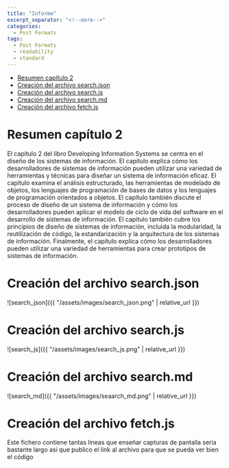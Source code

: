 ```yaml
---
title: "Informe"
excerpt_separator: "<!--more-->"
categories:
  - Post Formats
tags:
  - Post Formats
  - readability
  - standard
---
```


- [Resumen capítulo 2](#resumen-capítulo-2)
- [Creación del archivo search.json](#creación-del-archivo-searchjson)
- [Creación del archivo search.js](#creación-del-archivo-searchjs)
- [Creación del archivo search.md](#creación-del-archivo-searchmd)
- [Creación del archivo fetch.js](#creación-del-archivo-fetchjs)

# Resumen capítulo 2

El capítulo 2 del libro Developing Information Systems se centra en el diseño de los sistemas de información. El capítulo explica cómo los desarrolladores de sistemas de información pueden utilizar una variedad de herramientas y técnicas para diseñar un sistema de información eficaz. El capítulo examina el análisis estructurado, las herramientas de modelado de objetos, los lenguajes de programación de bases de datos y los lenguajes de programación orientados a objetos. El capítulo también discute el proceso de diseño de un sistema de información y cómo los desarrolladores pueden aplicar el modelo de ciclo de vida del software en el desarrollo de sistemas de información. El capítulo también cubre los principios de diseño de sistemas de información, incluida la modularidad, la reutilización de código, la estandarización y la arquitectura de los sistemas de información. Finalmente, el capítulo explica cómo los desarrolladores pueden utilizar una variedad de herramientas para crear prototipos de sistemas de información.

# Creación del archivo search.json
![search_json]({{ "/assets/images/search_json.png" | relative_url }})
# Creación del archivo search.js
![search_js]({{ "/assets/images/search_js.png" | relative_url }})
# Creación del archivo search.md
![search_md]({{ "/assets/images/seaarch_md.png" | relative_url }})
# Creación del archivo fetch.js
Este fichero contiene tantas lineas que enseñar capturas de pantalla sería bastante largo asi que publico el link al archivo para que se pueda ver bien el código

